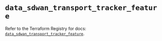 # `data_sdwan_transport_tracker_feature`

Refer to the Terraform Registry for docs: [`data_sdwan_transport_tracker_feature`](https://registry.terraform.io/providers/ciscodevnet/sdwan/0.8.0/docs/data-sources/transport_tracker_feature).
